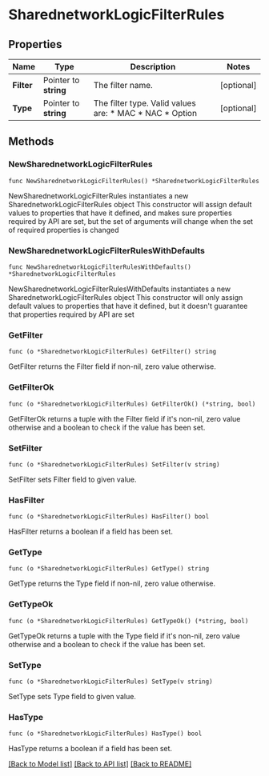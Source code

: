 # SharednetworkLogicFilterRules

## Properties

Name | Type | Description | Notes
------------ | ------------- | ------------- | -------------
**Filter** | Pointer to **string** | The filter name. | [optional] 
**Type** | Pointer to **string** | The filter type. Valid values are: * MAC * NAC * Option | [optional] 

## Methods

### NewSharednetworkLogicFilterRules

`func NewSharednetworkLogicFilterRules() *SharednetworkLogicFilterRules`

NewSharednetworkLogicFilterRules instantiates a new SharednetworkLogicFilterRules object
This constructor will assign default values to properties that have it defined,
and makes sure properties required by API are set, but the set of arguments
will change when the set of required properties is changed

### NewSharednetworkLogicFilterRulesWithDefaults

`func NewSharednetworkLogicFilterRulesWithDefaults() *SharednetworkLogicFilterRules`

NewSharednetworkLogicFilterRulesWithDefaults instantiates a new SharednetworkLogicFilterRules object
This constructor will only assign default values to properties that have it defined,
but it doesn't guarantee that properties required by API are set

### GetFilter

`func (o *SharednetworkLogicFilterRules) GetFilter() string`

GetFilter returns the Filter field if non-nil, zero value otherwise.

### GetFilterOk

`func (o *SharednetworkLogicFilterRules) GetFilterOk() (*string, bool)`

GetFilterOk returns a tuple with the Filter field if it's non-nil, zero value otherwise
and a boolean to check if the value has been set.

### SetFilter

`func (o *SharednetworkLogicFilterRules) SetFilter(v string)`

SetFilter sets Filter field to given value.

### HasFilter

`func (o *SharednetworkLogicFilterRules) HasFilter() bool`

HasFilter returns a boolean if a field has been set.

### GetType

`func (o *SharednetworkLogicFilterRules) GetType() string`

GetType returns the Type field if non-nil, zero value otherwise.

### GetTypeOk

`func (o *SharednetworkLogicFilterRules) GetTypeOk() (*string, bool)`

GetTypeOk returns a tuple with the Type field if it's non-nil, zero value otherwise
and a boolean to check if the value has been set.

### SetType

`func (o *SharednetworkLogicFilterRules) SetType(v string)`

SetType sets Type field to given value.

### HasType

`func (o *SharednetworkLogicFilterRules) HasType() bool`

HasType returns a boolean if a field has been set.


[[Back to Model list]](../README.md#documentation-for-models) [[Back to API list]](../README.md#documentation-for-api-endpoints) [[Back to README]](../README.md)



